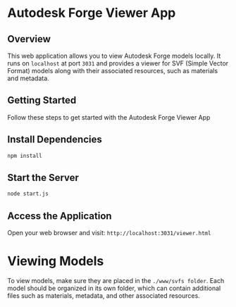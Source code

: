 # Autodesk Forge Viewer App

## Overview

This web application allows you to view Autodesk Forge models locally. It runs on `localhost` at port `3031` and provides a viewer for SVF (Simple Vector Format) models along with their associated resources, such as materials and metadata.

## Getting Started

Follow these steps to get started with the Autodesk Forge Viewer App

## Install Dependencies
```bash
npm install
```

## Start the Server
```bash
node start.js
```

## Access the Application
Open your web browser and visit:
`http://localhost:3031/viewer.html`

# Viewing Models
To view models, make sure they are placed in the `./www/svfs folder`. Each model should be organized in its own folder, which can contain additional files such as materials, metadata, and other associated resources.